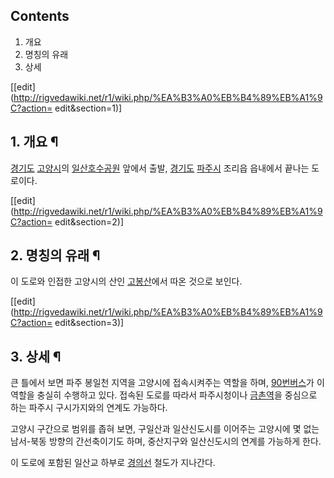 ## Contents

    

1. 개요 
2. 명칭의 유래 
3. 상세 

[[edit](http://rigvedawiki.net/r1/wiki.php/%EA%B3%A0%EB%B4%89%EB%A1%9C?action=
edit&section=1)]

## 1. 개요 ¶

[경기도](%EA%B2%BD%EA%B8%B0%EB%8F%84.md)
[고양시](%EA%B3%A0%EC%96%91%EC%8B%9C.md)의
[일산호수공원](%EC%9D%BC%EC%82%B0%ED%98%B8%EC%88%98%EA%B3%B5%EC%9B%90.md) 앞에서 출발,
[경기도](%EA%B2%BD%EA%B8%B0%EB%8F%84.md)
[파주시](%ED%8C%8C%EC%A3%BC%EC%8B%9C.md) 조리읍 읍내에서 끝나는 도로이다.

  

[[edit](http://rigvedawiki.net/r1/wiki.php/%EA%B3%A0%EB%B4%89%EB%A1%9C?action=
edit&section=2)]

## 2. 명칭의 유래 ¶

이 도로와 인접한 고양시의 산인 [고봉산](%EA%B3%A0%EB%B4%89%EC%82%B0.md)에서 따온 것으로 보인다.

  

[[edit](http://rigvedawiki.net/r1/wiki.php/%EA%B3%A0%EB%B4%89%EB%A1%9C?action=
edit&section=3)]

## 3. 상세 ¶

큰 틀에서 보면 파주 봉일천 지역을 고양시에 접속시켜주는 역할을 하며, [90번버스](%ED%8C%8C%EC%A3%BC%20%EB%B2%84%EC%8A%A4%2090.md)가 이 역할을 충실히 수행하고 있다.
접속된 도로를 따라서 파주시청이나 [금촌역](%EA%B8%88%EC%B4%8C%EC%97%AD.md)을 중심으로 하는 파주시
구시가지와의 연계도 가능하다.

  

고양시 구간으로 범위를 좁혀 보면, 구일산과 일산신도시를 이어주는 고양시에 몇 없는 남서-북동 방향의 간선축이기도 하며, 중산지구와
일산신도시의 연계를 가능하게 한다.

  

이 도로에 포함된 일산교 하부로 [경의선](%EA%B2%BD%EC%9D%98%EC%84%A0.md) 철도가 지나간다.

